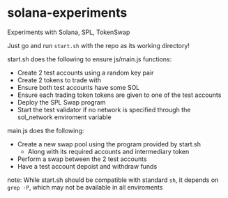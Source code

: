 # solana-experiments

Experiments with Solana, SPL, TokenSwap

Just go and run `start.sh` with the repo as its working directory!

start.sh does the following to ensure js/main.js functions:

* Create 2 test accounts using a random key pair
* Create 2 tokens to trade with
* Ensure both test accounts have some SOL
* Ensure each trading token tokens are given to one of the test accounts
* Deploy the SPL Swap program
* Start the test validator if no network is specified through the sol_network enviroment variable

main.js does the following:

* Create a new swap pool using the program provided by start.sh
	* Along with its required accounts and intermediary token
* Perform a swap between the 2 test accounts
* Have a test account depoist and withdraw funds

note: While start.sh should be compatible with standard `sh`, it depends on `grep -P`, which may not be available in all enviroments
